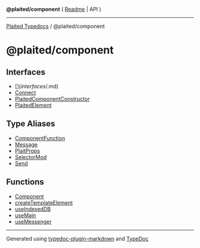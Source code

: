 **@plaited/component** ( [Readme](README.md) \| API )

***

[Plaited Typedocs](../../modules.md) / @plaited/component

# @plaited/component

## Interfaces

- [$](interfaces/$.md)
- [Connect](interfaces/Connect.md)
- [PlaitedComponentConstructor](interfaces/PlaitedComponentConstructor.md)
- [PlaitedElement](interfaces/PlaitedElement.md)

## Type Aliases

- [ComponentFunction](type-aliases/ComponentFunction.md)
- [Message](type-aliases/Message.md)
- [PlaitProps](type-aliases/PlaitProps.md)
- [SelectorMod](type-aliases/SelectorMod.md)
- [Send](type-aliases/Send.md)

## Functions

- [Component](functions/Component.md)
- [createTemplateElement](functions/createTemplateElement.md)
- [useIndexedDB](functions/useIndexedDB.md)
- [useMain](functions/useMain.md)
- [useMessenger](functions/useMessenger.md)

***

Generated using [typedoc-plugin-markdown](https://www.npmjs.com/package/typedoc-plugin-markdown) and [TypeDoc](https://typedoc.org/)
